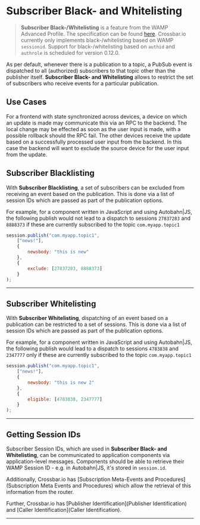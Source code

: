 # Subscriber Black- and Whitelisting

> **Subscriber Black-/Whitelisting** is a feature from the WAMP Advanced Profile. The specification can be found [here](https://github.com/tavendo/WAMP/blob/master/spec/advanced/subscriber-blackwhite-listing.md). Crossbar.io currently only implements black-/whitelisting based on WAMP `sessionid`. Support for black-/whitelisting based on `authid` and `authrole` is scheduled for version 0.12.0.

As per default, whenever there is a publication to a topic, a PubSub event is dispatched to all (authorized) subscribers to that topic other than the publisher itself. **Subscriber Black- and Whitelisting** allows to restrict the set of subscribers who receive events for a particular publication.

## Use Cases

For a frontend with state synchronized across devices, a device on which an update is made may communicate this via an RPC to the backend. The local change may be effected as soon as the user input is made, with a possible rollback should the RPC fail. The other devices receive the update based on a successfully processed user input from the backend. In this case the backend will want to exclude the source device for the user input from the update.

## Subscriber Blacklisting

With **Subscriber Blacklisting**, a set of subscribers can be excluded from receiving an event based on the publication. This is done via a list of session IDs which are passed as part of the publication options.

For example, for a component written in JavaScript and using Autobahn|JS, the following publish would not lead to a dispatch to sessions `27837283` and `8888373` if these are currently subscribed to the topic `com.myapp.topic1`

```javascript
session.publish("com.myapp.topic1",
    ["news!"],
    {
        newsbody: "this is new"
    },
    {
        exclude: [27837283, 8888373]
    }
);
```

---

## Subscriber Whitelisting

With **Subscriber Whitelisting**, dispatching of an event based on a publication can be restricted to a set of sessions. This is done via a list of session IDs which are passed as part of the publication options.

For example, for a component written in JavaScript and using Autobahn|JS, the following publish would lead to a dispatch to sessions `4783838` and `2347777` only if these are currently subscribed to the topic `com.myapp.topic1`

```javascript
session.publish("com.myapp.topic1",
    ["news!"],
    {
        newsbody: "this is new 2"
    },
    {
        eligible: [4783838, 2347777]
    }
);
```

---

## Getting Session IDs

Subscriber Session IDs, which are used in **Subscriber Black- and Whitelisting**, can be communicated to application components via application-level messages. Components should be able to retrieve their WAMP Session ID - e.g. in Autobahn|JS, it's stored in `session.id`.

Additionally, Crossbar.io has [Subscription Meta-Events and Procedures](Subscription Meta Events and Procedures) which allow the retrieval of this information from the router.

Further, Crossbar.io has [Publisher Identification](Publisher Identification) and [Caller Identification](Caller Identification).

---
